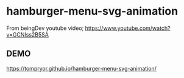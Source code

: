 # hamburger-menu-svg-animation
From beingDev youtube video; https://www.youtube.com/watch?v=GCNIss2B5SA

## DEMO
https://tompryor.github.io/hamburger-menu-svg-animation/